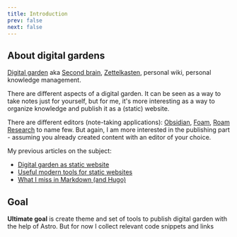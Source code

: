```yaml
---
title: Introduction
prev: false
next: false
---
```


## About digital gardens

[Digital garden](https://github.com/MaggieAppleton/digital-gardeners) aka [Second brain](https://www.ssp.sh/brain/), [Zettelkasten](https://en.wikipedia.org/wiki/Zettelkasten), personal wiki, personal knowledge management.

There are different aspects of a digital garden. It can be seen as a way to take notes just for yourself, but for me, it's more interesting as a way to organize knowledge and publish it as a (static) website.

There are different editors (note-taking applications): [Obsidian](https://obsidian.md/), [Foam](https://foambubble.github.io/foam/), [Roam Research](https://roamresearch.com/) to name few. But again, I am more interested in the publishing part - assuming you already created content with an editor of your choice.

My previous articles on the subject:

- [Digital garden as static website](https://stereobooster.com/posts/digital-garden-as-static-website/)
- [Useful modern tools for static websites](https://stereobooster.com/posts/useful-modern-tools-for-static-websites/)
- [What I miss in Markdown (and Hugo)](https://stereobooster.com/posts/what-i-miss-in-markdown/)

## Goal

**Ultimate goal** is create theme and set of tools to publish digital garden with the help of Astro. But for now I collect relevant code snippets and links
